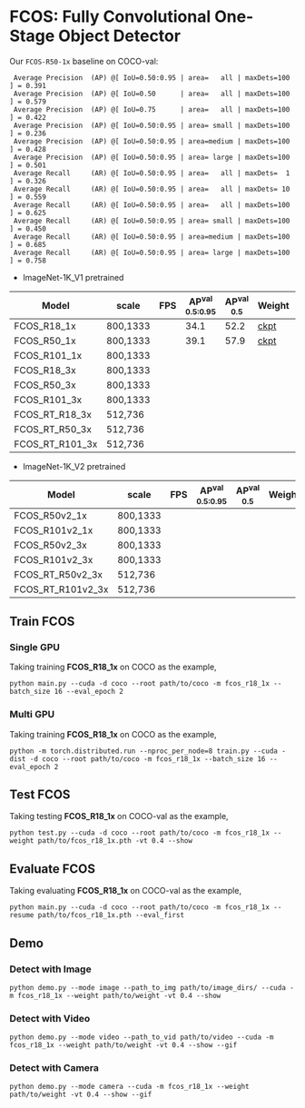 # FCOS: Fully Convolutional One-Stage Object Detector

Our `FCOS-R50-1x` baseline on COCO-val:
```Shell
 Average Precision  (AP) @[ IoU=0.50:0.95 | area=   all | maxDets=100 ] = 0.391
 Average Precision  (AP) @[ IoU=0.50      | area=   all | maxDets=100 ] = 0.579
 Average Precision  (AP) @[ IoU=0.75      | area=   all | maxDets=100 ] = 0.422
 Average Precision  (AP) @[ IoU=0.50:0.95 | area= small | maxDets=100 ] = 0.236
 Average Precision  (AP) @[ IoU=0.50:0.95 | area=medium | maxDets=100 ] = 0.428
 Average Precision  (AP) @[ IoU=0.50:0.95 | area= large | maxDets=100 ] = 0.501
 Average Recall     (AR) @[ IoU=0.50:0.95 | area=   all | maxDets=  1 ] = 0.326
 Average Recall     (AR) @[ IoU=0.50:0.95 | area=   all | maxDets= 10 ] = 0.559
 Average Recall     (AR) @[ IoU=0.50:0.95 | area=   all | maxDets=100 ] = 0.625
 Average Recall     (AR) @[ IoU=0.50:0.95 | area= small | maxDets=100 ] = 0.450
 Average Recall     (AR) @[ IoU=0.50:0.95 | area=medium | maxDets=100 ] = 0.685
 Average Recall     (AR) @[ IoU=0.50:0.95 | area= large | maxDets=100 ] = 0.758
```

- ImageNet-1K_V1 pretrained

| Model             |  scale     |  FPS  | AP<sup>val<br>0.5:0.95 | AP<sup>val<br>0.5 | Weight | Logs  |
| ----------------- | ---------- | ----- | ---------------------- |  ---------------  | ------ | ----- |
| FCOS_R18_1x       |  800,1333  |       |          34.1          |        52.2       | [ckpt](https://github.com/yjh0410/ODLab/releases/download/detection_weights/fcos_r18_1x_coco.pth) | [Logs](https://github.com/yjh0410/ODLab/releases/download/detection_weights/FCOS-R18-1x.txt) |
| FCOS_R50_1x       |  800,1333  |       |          39.1          |        57.9       | [ckpt](https://github.com/yjh0410/ODLab/releases/download/detection_weights/fcos_r50_1x_coco.pth) | [Logs](https://github.com/yjh0410/ODLab/releases/download/detection_weights/FCOS-R50-1x.txt) |
| FCOS_R101_1x      |  800,1333  |       |                        |                   |  |  |
| FCOS_R18_3x       |  800,1333  |       |                        |                   |  |  |
| FCOS_R50_3x       |  800,1333  |       |                        |                   |        |  |
| FCOS_R101_3x      |  800,1333  |       |                        |                   |        |  |
| FCOS_RT_R18_3x    |  512,736   |       |                        |                   |        |  |
| FCOS_RT_R50_3x    |  512,736   |       |                        |                   |        |  |
| FCOS_RT_R101_3x   |  512,736   |       |                        |                   |        |  |

- ImageNet-1K_V2 pretrained

| Model             |  scale     |  FPS  | AP<sup>val<br>0.5:0.95 | AP<sup>val<br>0.5 | Weight | Logs  |
| ----------------- | ---------- | ----- | ---------------------- |  ---------------  | ------ | ----- |
| FCOS_R50v2_1x     |  800,1333  |       |                        |                   |        |  |
| FCOS_R101v2_1x    |  800,1333  |       |                        |                   |        |  |
| FCOS_R50v2_3x     |  800,1333  |       |                        |                   |        |  |
| FCOS_R101v2_3x    |  800,1333  |       |                        |                   |        |  |
| FCOS_RT_R50v2_3x  |  512,736   |       |                        |                   |        |  |
| FCOS_RT_R101v2_3x |  512,736   |       |                        |                   |        |  |

## Train FCOS
### Single GPU
Taking training **FCOS_R18_1x** on COCO as the example,
```Shell
python main.py --cuda -d coco --root path/to/coco -m fcos_r18_1x --batch_size 16 --eval_epoch 2
```

### Multi GPU
Taking training **FCOS_R18_1x** on COCO as the example,
```Shell
python -m torch.distributed.run --nproc_per_node=8 train.py --cuda -dist -d coco --root path/to/coco -m fcos_r18_1x --batch_size 16 --eval_epoch 2 
```

## Test FCOS
Taking testing **FCOS_R18_1x** on COCO-val as the example,
```Shell
python test.py --cuda -d coco --root path/to/coco -m fcos_r18_1x --weight path/to/fcos_r18_1x.pth -vt 0.4 --show 
```

## Evaluate FCOS
Taking evaluating **FCOS_R18_1x** on COCO-val as the example,
```Shell
python main.py --cuda -d coco --root path/to/coco -m fcos_r18_1x --resume path/to/fcos_r18_1x.pth --eval_first
```

## Demo
### Detect with Image
```Shell
python demo.py --mode image --path_to_img path/to/image_dirs/ --cuda -m fcos_r18_1x --weight path/to/weight -vt 0.4 --show
```

### Detect with Video
```Shell
python demo.py --mode video --path_to_vid path/to/video --cuda -m fcos_r18_1x --weight path/to/weight -vt 0.4 --show --gif
```

### Detect with Camera
```Shell
python demo.py --mode camera --cuda -m fcos_r18_1x --weight path/to/weight -vt 0.4 --show --gif
```